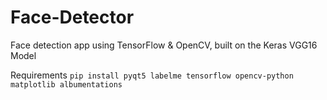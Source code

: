 # Face-Detector
Face detection app using TensorFlow &amp; OpenCV, built on the Keras VGG16 Model

Requirements
`pip install pyqt5 labelme tensorflow opencv-python matplotlib albumentations`
